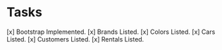 # Tasks
[x] Bootstrap Implemented.
[x] Brands Listed.
[x] Colors Listed.
[x] Cars Listed.
[x] Customers Listed.
[x] Rentals Listed.
